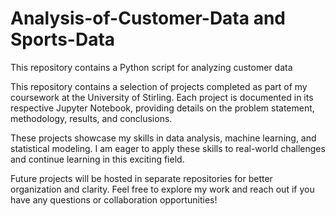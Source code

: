 # Analysis-of-Customer-Data and Sports-Data
This repository contains a Python script for analyzing customer data

This repository contains a selection of projects completed as part of my coursework at the University of Stirling. Each project is documented in its respective Jupyter Notebook, providing details on the problem statement, methodology, results, and conclusions.

These projects showcase my skills in data analysis, machine learning, and statistical modeling. I am eager to apply these skills to real-world challenges and continue learning in this exciting field.

Future projects will be hosted in separate repositories for better organization and clarity. Feel free to explore my work and reach out if you have any questions or collaboration opportunities!

